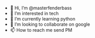 - 👋 Hi, I’m @masterfenderbass
- 👀 I’m interested in tech
- 🌱 I’m currently learning python
- 💞️ I’m looking to collaborate on google
- 📫 How to reach me send PM

<!---
masterfenderbass/masterfenderbass is a ✨ special ✨ repository because its `README.md` (this file) appears on your GitHub profile.
You can click the Preview link to take a look at your changes.
--->
